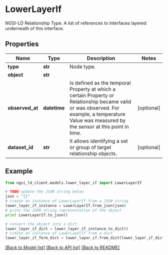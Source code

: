 # LowerLayerIf

NGSI-LD Relationship Type. A list of references to interfaces layered underneath of this interface.

## Properties
Name | Type | Description | Notes
------------ | ------------- | ------------- | -------------
**type** | **str** | Node type.  | 
**object** | **str** |  | 
**observed_at** | **datetime** | Is defined as the temporal Property at which a certain Property or Relationship became valid or was observed. For example, a temperature Value was measured by the sensor at this point in time.  | [optional] 
**dataset_id** | **str** | It allows identifying a set or group of target relationship objects.  | [optional] 

## Example

```python
from ngsi_ld_client.models.lower_layer_if import LowerLayerIf

# TODO update the JSON string below
json = "{}"
# create an instance of LowerLayerIf from a JSON string
lower_layer_if_instance = LowerLayerIf.from_json(json)
# print the JSON string representation of the object
print LowerLayerIf.to_json()

# convert the object into a dict
lower_layer_if_dict = lower_layer_if_instance.to_dict()
# create an instance of LowerLayerIf from a dict
lower_layer_if_form_dict = lower_layer_if.from_dict(lower_layer_if_dict)
```
[[Back to Model list]](../README.md#documentation-for-models) [[Back to API list]](../README.md#documentation-for-api-endpoints) [[Back to README]](../README.md)


